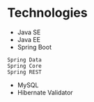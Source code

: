 # Technologies
* Java SE
* Java EE
* Spring Boot
```shell
Spring Data 
Spring Core
Spring REST
```
* MySQL
* Hibernate Validator
